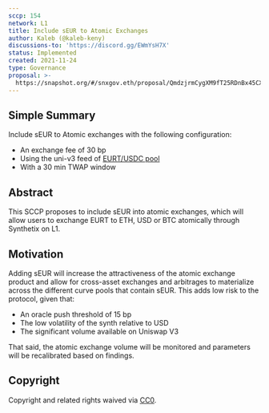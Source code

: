 ```yaml
---
sccp: 154
network: L1
title: Include sEUR to Atomic Exchanges
author: Kaleb (@kaleb-keny)
discussions-to: 'https://discord.gg/EWmYsH7X'
status: Implemented
created: 2021-11-24
type: Governance
proposal: >-
  https://snapshot.org/#/snxgov.eth/proposal/QmdzjrmCygXM9fT25RDnBx45CXh2vEo7jGwnAHN6Hr3JYv
---
```


## Simple Summary

<!--"If you can't explain it simply, you don't understand it well enough." Provide a simplified and layman-accessible explanation of the SCCP.-->

Include sEUR to Atomic exchanges with the following configuration:

- An exchange fee of 30 bp
- Using the uni-v3 feed of [EURT/USDC pool](https://info.uniswap.org/#/pools/0x1754b94a3e63be72efe44a1828cd81c4782a46c4)
- With a 30 min TWAP window

## Abstract

<!--A short (~200 word) description of the variable change proposed.-->

This SCCP proposes to include sEUR into atomic exchanges, which will allow users to exchange EURT to ETH, USD or BTC atomically through Synthetix on L1.

## Motivation

<!--The motivation is critical for SCCPs that want to update variables within Synthetix. It should clearly explain why the existing variable is not incentive aligned. SCCP submissions without sufficient motivation may be rejected outright.-->

Adding sEUR will increase the attractiveness of the atomic exchange product and allow for cross-asset exchanges and arbitrages to materialize across the different curve pools that contain sEUR. This adds low risk to the protocol, given that:

- An oracle push threshold of 15 bp
- The low volatility of the synth relative to USD
- The significant volume available on Uniswap V3

That said, the atomic exchange volume will be monitored and parameters will be recalibrated based on findings.

## Copyright

Copyright and related rights waived via [CC0](https://creativecommons.org/publicdomain/zero/1.0/).
